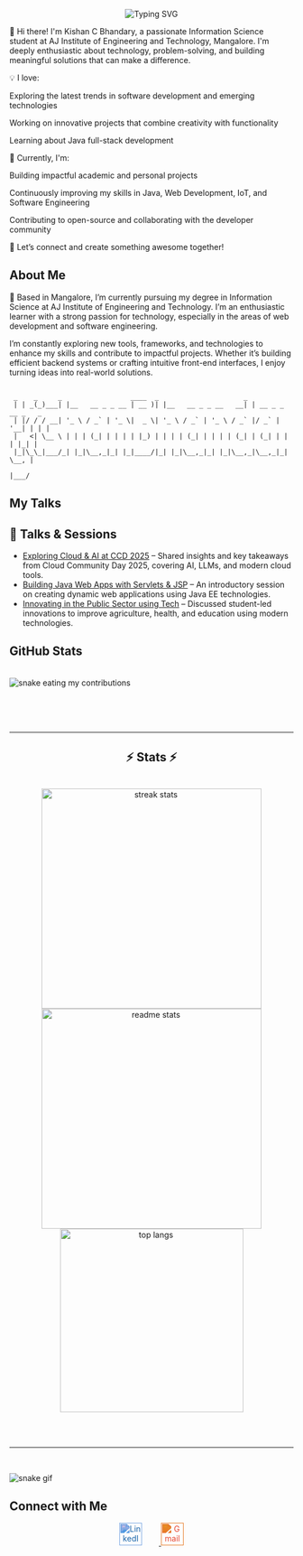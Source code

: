 <p align="center">
  <img src="https://readme-typing-svg.herokuapp.com?font=Fira+Code&weight=500&size=30&pause=1000&center=true&vCenter=true&color=00A8E8&width=500&lines=Welcome+to+My+GitHub+Profile!;I'm+Exploring+the+World+of+Code;Let's+Build+Something+Awesome" alt="Typing SVG" />
</p>


👋 Hi there!
I'm Kishan C Bhandary, a passionate Information Science student at AJ Institute of Engineering and Technology, Mangalore. I'm deeply enthusiastic about technology, problem-solving, and building meaningful solutions that can make a difference.

💡 I love:

Exploring the latest trends in software development and emerging technologies

Working on innovative projects that combine creativity with functionality

Learning about  Java full-stack development

🚀 Currently, I'm:

Building impactful academic and personal projects

Continuously improving my skills in Java, Web Development, IoT, and Software Engineering

Contributing to open-source and collaborating with the developer community

🔗 Let’s connect and create something awesome together!




## About Me

📍 Based in Mangalore, I’m currently pursuing my degree in Information Science at AJ Institute of Engineering and Technology. I’m an enthusiastic learner with a strong passion for technology, especially in the areas of web development and software engineering.

I’m constantly exploring new tools, frameworks, and technologies to enhance my skills and contribute to impactful projects. Whether it’s building efficient backend systems or crafting intuitive front-end interfaces, I enjoy turning ideas into real-world solutions.



```

 _    _     _                 ____  _                     _                  
 | | _(_)___| |__   __ _ _ __ | __ )| |__   __ _ _ __   __| | __ _ _ __ _   _ 
 | |/ / / __| '_ \ / _` | '_ \|  _ \| '_ \ / _` | '_ \ / _` |/ _` | '__| | | |
 |   <| \__ \ | | | (_| | | | | |_) | | | | (_| | | | | (_| | (_| | |  | |_| |
 |_|\_\_|___/_| |_|\__,_|_| |_|____/|_| |_|\__,_|_| |_|\__,_|\__,_|_|   \__, |
                                                                        |___/ 
```

## My Talks

## 🎤 Talks & Sessions

- [Exploring Cloud & AI at CCD 2025](https://www.linkedin.com/posts/kishanbhandary_cloud-community-day-ccd2025-activity-1234567890123456789/) – Shared insights and key takeaways from Cloud Community Day 2025, covering AI, LLMs, and modern cloud tools.
- [Building Java Web Apps with Servlets & JSP](#) – An introductory session on creating dynamic web applications using Java EE technologies.
- [Innovating in the Public Sector using Tech](#) – Discussed student-led innovations to improve agriculture, health, and education using modern technologies.


## GitHub Stats

 
<br>
<img alt="snake eating my contributions" src="https://raw.githubusercontent.com/kishanBhandary/kishanBhandary/output/github-contribution-grid-snake.svg" />

<br/><br/><br/>
</div>

<hr/>

<h2 align="center">⚡ Stats ⚡</h2>
<br>
<div align="center">
  <img width="390" src="https://github-readme-streak-stats-salesp07.vercel.app/?user=kishanBhandary&count_private=true&theme=react&border_radius=10" alt="streak stats"/>
  <img width="390" src="https://github-readme-stats.vercel.app/api?username=kishanBhandary&count_private=true&show_icons=true&theme=react&rank_icon=github&border_radius=10" alt="readme stats" />
  <br/>
  <img width="325" align="center" src="https://github-readme-stats.vercel.app/api/top-langs/?username=kishanBhandary&hide=HTML&langs_count=8&layout=compact&theme=react&border_radius=10&size_weight=0.5&count_weight=0.5&exclude_repo=github-readme-stats" alt="top langs" />
</div>

<br/><br/>

<hr/>

<br/>

![snake gif](https://raw.githubusercontent.com/kishanBhandary/kishanBhandary/output/github-contribution-grid-snake.gif)






## Connect with Me

<p align="center">
  <a href="https://www.linkedin.com/in/kishan-c-bhandary-476375297/?originalSubdomain=in" target="_blank">
    <img height="40" style="margin-right:30px; filter: invert(21%) sepia(96%) saturate(1069%) hue-rotate(185deg) brightness(94%) contrast(88%);" src="https://cdn.jsdelivr.net/npm/simple-icons@v9/icons/linkedin.svg" alt="LinkedIn" />
  </a>

  
  <a href="mailto:kishanbhandary0@gmail.com" target="_blank">
    <img height="40" style="filter: invert(29%) sepia(91%) saturate(2385%) hue-rotate(345deg) brightness(95%) contrast(90%);" src="https://cdn.jsdelivr.net/npm/simple-icons@v9/icons/gmail.svg" alt="Gmail" />
  </a>
</p>


